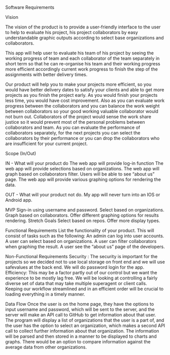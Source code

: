 
Software Requirements

Vision

The vision of the product is to provide a user-friendly interface to the user to help to evaluate his project, his project collaborators by easy understandable graphic outputs according to select base organizations and collaborators. 


This app will help user to evaluate his team of his project by seeing the working progress of team and  each collaborator of the team separately in short term so that he can re-organise his team and their working progress more efficient accordingly current work progress to finish the step of the assignments with better delivery times.  

Our product will help you to make your projects more efficient, so you would have better delivery dates to satisfy your clients and able to get more projects as you finish the project early. As you would finish your projects less time, you would have cost improvement. Also as you can evaluate work progress between the collaborators and you can balance the work weight between collaborators so your good working valuable collaborator would not burn out. Collaborators of  the project would sense the work share justice so it would prevent most of the personal problems  between collaborators and team. As you can evaluate the performance of collaborators separately, for the next projects you can select the collaborators by their performance or you can drop the collaborators who are insufficient for your current project. 

Scope (In/Out)

IN - What will your product do
The web app will provide log-in function
The web app will provide selections based on organizations. 
The web app will graph based on collaborators filter. 
Users will be able to see “about us” page.
The web app will provide various graphing options for rendering the data.

OUT - What will your product not do.
My app will never turn into an IOS or Android app.

MVP
Sign-in using username and password.
Select based on organizations.
Graph based on collaborators. 
Offer different graphing options for results rendering.
Stretch Goals
Select based on repos.
Offer more display types.

Functional Requirements
List the functionality of your product. This will consist of tasks such as the following:
An admin can log into user accounts.
A user can select based on organizations.
A user can filter collaborators when graphing the result.
A user see the “about us” page of the developers.

Non-Functional Requirements 
Security : The security is important for the projects so we decided not to use local storage on front end and we will use safevalues at the back end. We will do password login for the app.
Efficiency: This may be a factor partly out of our control but we want the experience to be mostly lag free. We will be looking at controlling a fairly diverse set of data that may take multiple superagent or client calls. Keeping our workflow streamlined and in an efficient order will be crucial to loading everything in a timely manner.

Data Flow
Once the user is on the home page, they have the options to input username and password, which will be sent to the server, and the server will make an API call to GitHub to get information about that user. The program will display a list of organizations that the user is a part of, and the user has the option to select an organization, which makes a second API call to collect further information about that organization. The information will be parsed and then stored in a manner to be displayed to charts and graphs. There would be an option to compare information against the average data from other organizations.
